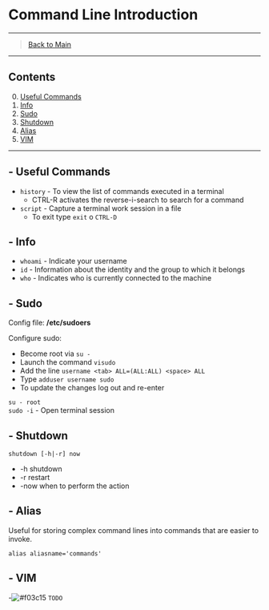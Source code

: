 # Command Line Introduction

---------------
> [Back to Main](../../../)
---------------
## Contents

0. [Useful Commands](#--useful-commands)
1. [Info](#--info)
2. [Sudo](#--sudo)
3. [Shutdown](#--shutdown)
4. [Alias](#--alias)
5. [VIM](#--vim)
---------------
## - Useful Commands

- `history` - To view the list of commands executed in a terminal
  - CTRL-R activates the reverse-i-search to search for a command
- `script` - Capture a terminal work session in a file
  - To exit type `exit` o `CTRL-D`

## - Info

  * `whoami` - Indicate your username
  * `id` - Information about the identity and the group to which it belongs
  * `who` - Indicates who is currently connected to the machine


## - Sudo

Config file: **/etc/sudoers**

Configure sudo:
 * Become root via `su -`
 * Launch the command `visudo`
 * Add the line `username <tab> ALL=(ALL:ALL) <space> ALL`
 * Type `adduser username sudo`
 * To update the changes log out and re-enter

`su - root`  
`sudo -i` - Open terminal session

## - Shutdown

`shutdown [-h|-r] now` 
* -h shutdown  
* -r restart  
* -now when to perform the action

## - Alias

Useful for storing complex command lines into commands that are easier to invoke.

`alias aliasname='commands'`

## - VIM

-![#f03c15](https://via.placeholder.com/15/f03c15/000000?text=+) `TODO`
